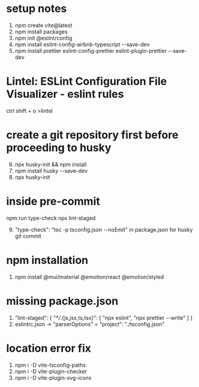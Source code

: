 # setup notes

1. npm create vite@latest
2. npm install packages
3. npm init @eslint/config
4. npm install eslint-config-airbnb-typescript --save-dev
5. npm install prettier eslint-config-prettier eslint-plugin-prettier --save-dev

# Lintel: ESLint Configuration File Visualizer - eslint rules

ctrl shift + o >lintel

# create a git repository first before proceeding to husky

6. npx husky-init && npm install
7. npm install husky --save-dev
8. npx husky-init

# inside pre-commit

npm run type-check
npx lint-staged

9. "type-check": "tsc -p tsconfig.json --noEmit" in package.json for husky git commit

# npm installation

1. npm install @mui/material @emotion/react @emotion/styled

# missing package.json

1. "lint-staged": {
   "\*_/_.{js,jsx,ts,tsx}": [
   "npx eslint",
   "npx prettier --write"
   ]
   }
2. eslintrc.json -> "parserOptions" = "project": "./tsconfig.json"

# location error fix

1. npm i -D vite-tsconfig-paths
2. npm i -D vite-plugin-checker
3. npm i -D vite-plugin-svg-icons
